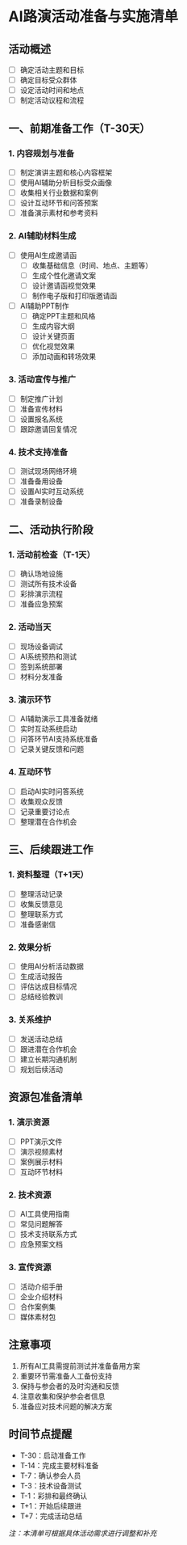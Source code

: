 # AI路演活动准备与实施清单

## 活动概述
- [ ] 确定活动主题和目标
- [ ] 确定目标受众群体
- [ ] 设定活动时间和地点
- [ ] 制定活动议程和流程

## 一、前期准备工作（T-30天）

### 1. 内容规划与准备
- [ ] 制定演讲主题和核心内容框架
- [ ] 使用AI辅助分析目标受众画像
- [ ] 收集相关行业数据和案例
- [ ] 设计互动环节和问答预案
- [ ] 准备演示素材和参考资料

### 2. AI辅助材料生成
- [ ] 使用AI生成邀请函
  - [ ] 收集基础信息（时间、地点、主题等）
  - [ ] 生成个性化邀请文案
  - [ ] 设计邀请函视觉效果
  - [ ] 制作电子版和打印版邀请函

- [ ] AI辅助PPT制作
  - [ ] 确定PPT主题和风格
  - [ ] 生成内容大纲
  - [ ] 设计关键页面
  - [ ] 优化视觉效果
  - [ ] 添加动画和转场效果

### 3. 活动宣传与推广
- [ ] 制定推广计划
- [ ] 准备宣传材料
- [ ] 设置报名系统
- [ ] 跟踪邀请回复情况

### 4. 技术支持准备
- [ ] 测试现场网络环境
- [ ] 准备备用设备
- [ ] 设置AI实时互动系统
- [ ] 准备录制设备

## 二、活动执行阶段

### 1. 活动前检查（T-1天）
- [ ] 确认场地设施
- [ ] 测试所有技术设备
- [ ] 彩排演示流程
- [ ] 准备应急预案

### 2. 活动当天
- [ ] 现场设备调试
- [ ] AI系统预热和测试
- [ ] 签到系统部署
- [ ] 材料分发准备

### 3. 演示环节
- [ ] AI辅助演示工具准备就绪
- [ ] 实时互动系统启动
- [ ] 问答环节AI支持系统准备
- [ ] 记录关键反馈和问题

### 4. 互动环节
- [ ] 启动AI实时问答系统
- [ ] 收集观众反馈
- [ ] 记录重要讨论点
- [ ] 整理潜在合作机会

## 三、后续跟进工作

### 1. 资料整理（T+1天）
- [ ] 整理活动记录
- [ ] 收集反馈意见
- [ ] 整理联系方式
- [ ] 准备感谢信

### 2. 效果分析
- [ ] 使用AI分析活动数据
- [ ] 生成活动报告
- [ ] 评估达成目标情况
- [ ] 总结经验教训

### 3. 关系维护
- [ ] 发送活动总结
- [ ] 跟进潜在合作机会
- [ ] 建立长期沟通机制
- [ ] 规划后续活动

## 资源包准备清单

### 1. 演示资源
- [ ] PPT演示文件
- [ ] 演示视频素材
- [ ] 案例展示材料
- [ ] 互动环节材料

### 2. 技术资源
- [ ] AI工具使用指南
- [ ] 常见问题解答
- [ ] 技术支持联系方式
- [ ] 应急预案文档

### 3. 宣传资源
- [ ] 活动介绍手册
- [ ] 企业介绍材料
- [ ] 合作案例集
- [ ] 媒体素材包

## 注意事项
1. 所有AI工具需提前测试并准备备用方案
2. 重要环节需准备人工备份支持
3. 保持与参会者的及时沟通和反馈
4. 注意收集和保护参会者信息
5. 准备应对技术问题的解决方案

## 时间节点提醒
- T-30：启动准备工作
- T-14：完成主要材料准备
- T-7：确认参会人员
- T-3：技术设备测试
- T-1：彩排和最终确认
- T+1：开始后续跟进
- T+7：完成活动总结

*注：本清单可根据具体活动需求进行调整和补充* 